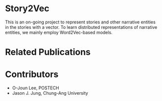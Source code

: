 # Story2Vec

This is an on-going project to represent stories and other narrative entities in the stories with a vector. 
To learn distributed representations of narrative entities, we mainly employ Word2Vec-based models. 

Related Publications
============

Contributors
============

* O-Joun Lee, POSTECH
* Jason J. Jung, Chung-Ang University
